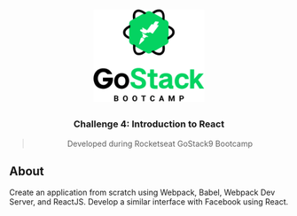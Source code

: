 <h1 align="center">
    <img alt="GoStack" src=".github/logo.png" width="200px" />
</h1>

<h3 align="center">
 Challenge 4: Introduction to React
</h3>

<blockquote align="center">Developed during Rocketseat GoStack9 Bootcamp</blockquote>

## About
Create an application from scratch using Webpack, Babel, Webpack Dev Server, and ReactJS. Develop a similar interface with Facebook using React.
